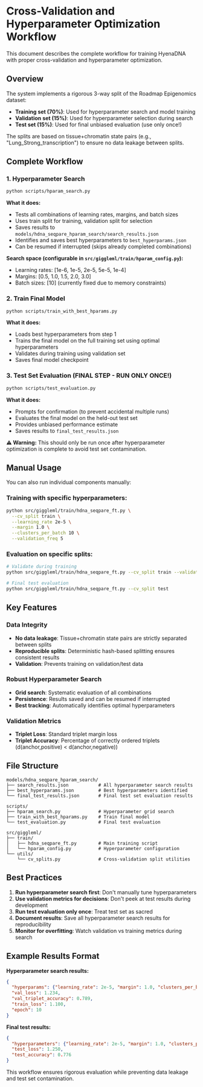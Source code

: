 # Cross-Validation and Hyperparameter Optimization Workflow

This document describes the complete workflow for training HyenaDNA with proper cross-validation and hyperparameter optimization.

## Overview

The system implements a rigorous 3-way split of the Roadmap Epigenomics dataset:
- **Training set (70%)**: Used for hyperparameter search and model training
- **Validation set (15%)**: Used for hyperparameter selection during search
- **Test set (15%)**: Used for final unbiased evaluation (use only once!)

The splits are based on tissue+chromatin state pairs (e.g., "Lung_Strong_transcription") to ensure no data leakage between splits.

## Complete Workflow

### 1. Hyperparameter Search
```bash
python scripts/hparam_search.py
```

**What it does:**
- Tests all combinations of learning rates, margins, and batch sizes
- Uses train split for training, validation split for selection
- Saves results to `models/hdna_seqpare_hparam_search/search_results.json`
- Identifies and saves best hyperparameters to `best_hyperparams.json`
- Can be resumed if interrupted (skips already completed combinations)

**Search space (configurable in `src/giggleml/train/hparam_config.py`):**
- Learning rates: [1e-6, 1e-5, 2e-5, 5e-5, 1e-4]
- Margins: [0.5, 1.0, 1.5, 2.0, 3.0] 
- Batch sizes: [10] (currently fixed due to memory constraints)

### 2. Train Final Model
```bash
python scripts/train_with_best_hparams.py
```

**What it does:**
- Loads best hyperparameters from step 1
- Trains the final model on the full training set using optimal hyperparameters
- Validates during training using validation set
- Saves final model checkpoint

### 3. Test Set Evaluation (FINAL STEP - RUN ONLY ONCE!)
```bash
python scripts/test_evaluation.py
```

**What it does:**
- Prompts for confirmation (to prevent accidental multiple runs)
- Evaluates the final model on the held-out test set
- Provides unbiased performance estimate
- Saves results to `final_test_results.json`

**⚠️ Warning:** This should only be run once after hyperparameter optimization is complete to avoid test set contamination.

## Manual Usage

You can also run individual components manually:

### Training with specific hyperparameters:
```bash
python src/giggleml/train/hdna_seqpare_ft.py \
  --cv_split train \
  --learning_rate 2e-5 \
  --margin 1.0 \
  --clusters_per_batch 10 \
  --validation_freq 5
```

### Evaluation on specific splits:
```bash
# Validate during training
python src/giggleml/train/hdna_seqpare_ft.py --cv_split train --validation_freq 2

# Final test evaluation  
python src/giggleml/train/hdna_seqpare_ft.py --cv_split test
```

## Key Features

### Data Integrity
- **No data leakage**: Tissue+chromatin state pairs are strictly separated between splits
- **Reproducible splits**: Deterministic hash-based splitting ensures consistent results
- **Validation**: Prevents training on validation/test data

### Robust Hyperparameter Search
- **Grid search**: Systematic evaluation of all combinations
- **Persistence**: Results saved and can be resumed if interrupted
- **Best tracking**: Automatically identifies optimal hyperparameters

### Validation Metrics
- **Triplet Loss**: Standard triplet margin loss
- **Triplet Accuracy**: Percentage of correctly ordered triplets (d(anchor,positive) < d(anchor,negative))

## File Structure

```
models/hdna_seqpare_hparam_search/
├── search_results.json           # All hyperparameter search results
├── best_hyperparams.json         # Best hyperparameters identified
└── final_test_results.json       # Final test set evaluation results

scripts/
├── hparam_search.py              # Hyperparameter grid search
├── train_with_best_hparams.py    # Train final model
└── test_evaluation.py            # Final test evaluation

src/giggleml/
├── train/
│   ├── hdna_seqpare_ft.py        # Main training script
│   └── hparam_config.py          # Hyperparameter configuration
└── utils/
    └── cv_splits.py              # Cross-validation split utilities
```

## Best Practices

1. **Run hyperparameter search first**: Don't manually tune hyperparameters
2. **Use validation metrics for decisions**: Don't peek at test results during development
3. **Run test evaluation only once**: Treat test set as sacred
4. **Document results**: Save all hyperparameter search results for reproducibility
5. **Monitor for overfitting**: Watch validation vs training metrics during search

## Example Results Format

**Hyperparameter search results:**
```json
{
  "hyperparams": {"learning_rate": 2e-5, "margin": 1.0, "clusters_per_batch": 10},
  "val_loss": 1.234,
  "val_triplet_accuracy": 0.789,
  "train_loss": 1.100,
  "epoch": 10
}
```

**Final test results:**
```json
{
  "hyperparameters": {"learning_rate": 2e-5, "margin": 1.0, "clusters_per_batch": 10},
  "test_loss": 1.250,
  "test_accuracy": 0.776
}
```

This workflow ensures rigorous evaluation while preventing data leakage and test set contamination.
